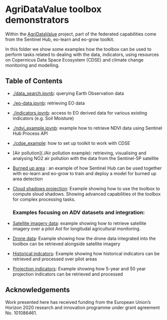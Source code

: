 # AgriDataValue toolbox demonstrators

Within the [AgriDataValue](https://agridatavalue.eu) project, part of the federated capabilities come from the Sentinel Hub, eo-learn and eo-grow toolkit.

In this folder we show some examples how the toolbox can be used to perform tasks related to dealing with the data, indicators, using resources on Copernicus Data Space Ecosystem (CDSE) and climate change monitoring and modelling.

## Table of Contents

 * [./data_search.ipynb](data_search.ipynb): querying Earth Observation data

 * [./eo-data.ipynb](eo-data.ipynb): retrieving EO data

 * [./indicators.ipynb](indicators.ipynb): access to EO derived data for various existing indicators (e.g. Soil Moisture)

 * [./ndvi_example.ipynb](ndvi_example.ipynb): example how to retrieve NDVI data using Sentinel Hub Process API

 * [./cdse_example](cdse_example.ipynb): how to set up toolkit to work with CDSE

 * [Air pollution](./Air pollution example): retrieving, visualising and analysing NO2 air pollution with the data from the Sentinel-5P satellite

 * [Burned up area](./Burned-up_area) : an example of how Sentinel Hub can be used together with eo-learn and eo-grow to train and deploy a model for burned up area detection

 * [Cloud shadows projection](./cloud-shadows-projection): Example showing how to use the toolbox to compute sloud shadows. Showing advanced capabilities ot the toolbox for complex processing tasks. 

   ### Examples focusing on  ADV datasets and integration: 

 * [Satellite imagery data](./satellite_imagery_data.ipynb): example showing how to retrieve satellite imagery over a pilot AoI for longitudal agricultural monitoring. 

 * [Drone data](./drone_data_w_imagery.ipynb): Example showing how the drone data integrated into the toolbox can be retrieved alongside satellite imagery 

 * [Historical indcators](./historical_indicators_statistics): Example showing how historical indicators can be retrieved and processed over pilot areas 

 * [Projection indicators](./projection_indicators_statistics.ipynb): Example showing how 5-year and 50 year projection indicators can be retrieved and processed




## Acknowledgements

Work presented here has received funding from the European Union’s Horizon 2020 research and innovation programme under grant agreement No. 101086461.
